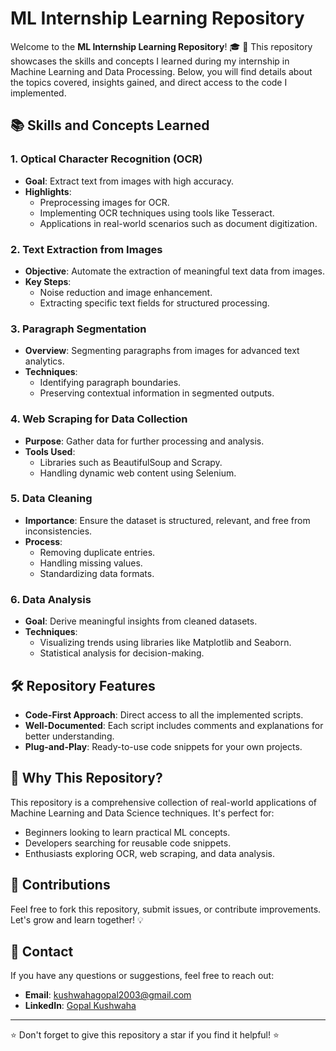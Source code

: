 # ML Internship Learning Repository

Welcome to the **ML Internship Learning Repository**! 🎓
🚀 This repository showcases the skills and concepts I learned during my internship in Machine Learning and Data Processing.
Below, you will find details about the topics covered, insights gained, and direct access to the code I implemented.

## 📚 Skills and Concepts Learned

### 1. Optical Character Recognition (OCR)
- **Goal**: Extract text from images with high accuracy.
- **Highlights**:
  - Preprocessing images for OCR.
  - Implementing OCR techniques using tools like Tesseract.
  - Applications in real-world scenarios such as document digitization.

### 2. Text Extraction from Images
- **Objective**: Automate the extraction of meaningful text data from images.
- **Key Steps**:
  - Noise reduction and image enhancement.
  - Extracting specific text fields for structured processing.

### 3. Paragraph Segmentation
- **Overview**: Segmenting paragraphs from images for advanced text analytics.
- **Techniques**:
  - Identifying paragraph boundaries.
  - Preserving contextual information in segmented outputs.

### 4. Web Scraping for Data Collection
- **Purpose**: Gather data for further processing and analysis.
- **Tools Used**:
  - Libraries such as BeautifulSoup and Scrapy.
  - Handling dynamic web content using Selenium.

### 5. Data Cleaning
- **Importance**: Ensure the dataset is structured, relevant, and free from inconsistencies.
- **Process**:
  - Removing duplicate entries.
  - Handling missing values.
  - Standardizing data formats.

### 6. Data Analysis
- **Goal**: Derive meaningful insights from cleaned datasets.
- **Techniques**:
  - Visualizing trends using libraries like Matplotlib and Seaborn.
  - Statistical analysis for decision-making.

## 🛠️ Repository Features
- **Code-First Approach**: Direct access to all the implemented scripts.
- **Well-Documented**: Each script includes comments and explanations for better understanding.
- **Plug-and-Play**: Ready-to-use code snippets for your own projects.


## 🌟 Why This Repository?
This repository is a comprehensive collection of real-world applications of Machine Learning and Data Science techniques. It's perfect for:
- Beginners looking to learn practical ML concepts.
- Developers searching for reusable code snippets.
- Enthusiasts exploring OCR, web scraping, and data analysis.

## 📝 Contributions
Feel free to fork this repository, submit issues, or contribute improvements. Let's grow and learn together! 💡

## 📧 Contact
If you have any questions or suggestions, feel free to reach out:
- **Email**: kushwahagopal2003@gmail.com
- **LinkedIn**: [Gopal Kushwaha](https://www.linkedin.com/in/gopalkushwaha)

---

⭐️ Don't forget to give this repository a star if you find it helpful! ⭐️
